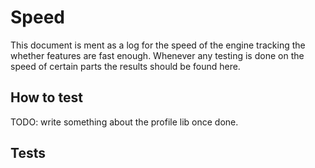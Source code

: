 Speed
=====

This document is ment as a log for the speed of the engine tracking the whether features are fast enough.
Whenever any testing is done on the speed of certain parts the results should be found here.

## How to test
TODO: write something about the profile lib once done.

## Tests

